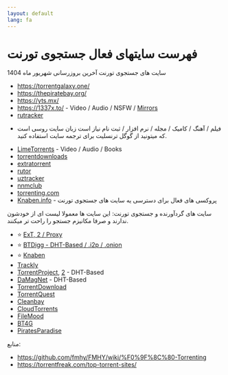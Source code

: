 ```yaml
---
layout: default
lang: fa
---
```


# فهرست سایتهای فعال جستجوی تورنت


سایت های جستجوی تورنت آخرین بروزرسانی شهریور ماه 1404
* https://torrentgalaxy.one/
* https://thepiratebay.org/
* https://yts.mx/
* https://1337x.to/ - Video / Audio / NSFW / [Mirrors](https://1337x-status.org/)
* [rutracker](https://rutracker.org/)

- فیلم / آهنگ / کامیک / مجله / نرم افزار / ثبت نام نیاز است
زبان سایت روسی است که میتونید از گوگل ترنسلیت برای ترجمه سایت استفاده کنید.

* [LimeTorrents](https://www.limetorrents.lol/) - Video / Audio / Books
* [torrentdownloads](https://www.torrentdownloads.pro/)
* [extratorrent](https://extratorrent.st/)
* [rutor](https://rutor.is/)
* [uztracker](https://uztracker.net/)
* [nnmclub](https://nnmclub.to/)
* [torrenting.com](https://www.torrenting.com/)
* [Knaben.info](https://Knaben.info) - پروکسی های فعال برای دسترسی یه سایت های جستجوی تورنت 

سایت های گردآورنده و جستجوی تورنت: 
این سایت ها معمولا لیست ای از خودشون ندارند و صرفا مکانیزم جستجو را راحت تر میکنند.

* ⭐ [ExT, 2 / Proxy](https://ext.to/)
* ⭐ [BTDigg - DHT-Based / .i2p / .onion](https://btdig.com/)
* ⭐ [Knaben](https://knaben.org/)
* ⁠[Trackly](https://trackly.cc/)
* [TorrentProject](https://torrentproject.cc/), [2](https://torrentproject2.net/) - DHT-Based
* [DaMagNet](https://damag.net/) - DHT-Based
* [TorrentDownload](https://www.torrentdownload.info/)
* [TorrentQuest](https://torrentquest.com/)
* [Cleanbay](https://cleanbay.netlify.app/)
* [CloudTorrents](https://cloudtorrents.com/)
* [FileMood](https://filemood.com/)
* [BT4G](https://bt4gprx.com/)
* [PiratesParadise](https://piratesparadise.org/)



منابع:
* https://github.com/fmhy/FMHY/wiki/%F0%9F%8C%80-Torrenting
* https://torrentfreak.com/top-torrent-sites/

